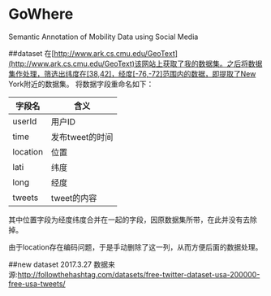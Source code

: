 # GoWhere
Semantic Annotation of Mobility Data using Social Media

##dataset
在[http://www.ark.cs.cmu.edu/GeoText](http://www.ark.cs.cmu.edu/GeoText)该网站上获取了我的数据集。之后将数据集作处理，筛选出纬度在[38,42]，经度[-76,-72]范围内的数据，即提取了New York附近的数据集。
将数据字段重命名如下：

| 字段名 	    | 含义  			|
| ------------ 	| -------------	|
| userId 		| 用户ID 		|
| time		 	| 发布tweet的时间	|
| location		| 位置			|
| lati			| 纬度			|
| long			| 经度			|
| tweets		| tweet的内容	|

其中位置字段为经度纬度合并在一起的字段，因原数据集所带，在此并没有去除掉。

由于location存在编码问题，于是手动删除了这一列，从而方便后面的数据处理。


##new dataset 2017.3.27
数据来源:http://followthehashtag.com/datasets/free-twitter-dataset-usa-200000-free-usa-tweets/